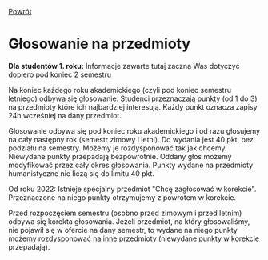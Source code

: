 [Powrót](README.md)

# Głosowanie na przedmioty

**Dla studentów 1. roku:** Informacje zawarte tutaj zaczną Was dotyczyć dopiero pod koniec 2 semestru

Na koniec każdego roku akademickiego (czyli pod koniec semestru letniego) odbywa się głosowanie. Studenci przeznaczają punkty (od 1 do 3) na przedmioty które ich najbardziej interesują. Każdy punkt oznacza zapisy 24h wcześniej na dany przedmiot.

Głosowanie odbywa się pod koniec roku akademickiego i od razu głosujemy na cały następny rok (semestr zimowy i letni). Do wydania jest 40 pkt, bez podziału na semestry. Możemy je rozdysponować tak jak chcemy. Niewydane punkty przepadają bezpowrotnie. Oddany głos możemy modyfikować przez cały okres głosowania. Punkty wydane na przedmioty humanistyczne nie liczą się do limitu 40 pkt.

Od roku 2022: Istnieje specjalny przedmiot "Chcę zagłosować w korekcie". Przeznaczone na niego punkty otrzymujemy z powrotem w korekcie.

Przed rozpoczęciem semestru (osobno przed zimowym i przed letnim) odbywa się korekta głosowania. Jeżeli przedmiot, na który głosowaliśmy, nie pojawił się w ofercie na dany semestr, to wydane na niego punkty możemy rozdysponować na inne przedmioty (niewydane punkty w korekcie przepadają).
